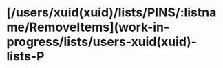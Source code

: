 # \[/users/xuid\(xuid\)/lists/PINS/:listname/RemoveItems\]\(work-in-progress/lists/users-xuid\(xuid\)-lists-P

